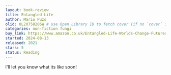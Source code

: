 ```yaml
---
layout: book-review
title: Entangled Life
author: Mario Puzo
olid: OL20758206W # use Open Library ID to fetch cover (if no `cover` is provided)
categories: non-fiction fungi
buy_link: https://www.amazon.co.uk/Entangled-Life-Worlds-Change-Futures/dp/1847925197
started: 2024-08-13
released: 2021
stars: 5
status: Reading 
---
```


I'll let you know what its like soon!

